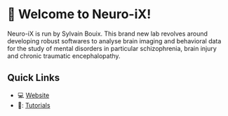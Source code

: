 # 👋 Welcome to Neuro-iX!

Neuro-iX is run by Sylvain Bouix. This brand new lab revolves around developing robust softwares 
to analyse brain imaging and behavioral data for the study of mental disorders in particular schizophrenia, 
brain injury and chronic traumatic encephalopathy.

## Quick Links
- :computer: [Website](https://neuro-ix.github.io/)
- 🌱: [Tutorials](https://github.com/Neuro-iX/Tutorials)
